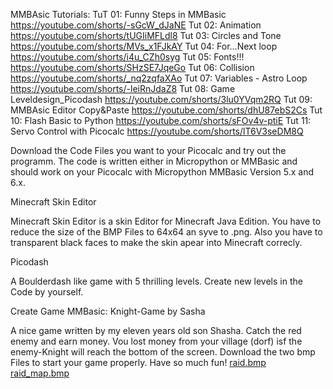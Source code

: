 MMBAsic Tutorials:
TuT 01: Funny Steps in MMBasic https://youtube.com/shorts/-sGcW_dJaNE
Tut 02: Animation https://youtube.com/shorts/tUGIiMFLdl8
Tut 03: Circles and Tone https://youtube.com/shorts/MVs_x1FJkAY
Tut 04: For...Next loop https://youtube.com/shorts/i4u_CZh0syg
Tut 05: Fonts!!! https://youtube.com/shorts/SHzSE7JqeGo
Tut 06: Collision https://youtube.com/shorts/_nq2zqfaXAo
Tut 07: Variables - Astro Loop https://youtube.com/shorts/-leiRnJdaZ8
Tut 08: Game Leveldesign_Picodash https://youtube.com/shorts/3lu0YVqm2RQ
Tut 09: MMBAsic Editor Copy&Paste https://youtube.com/shorts/dhU87ebS2Cs
Tut 10: Flash Basic to Python https://youtube.com/shorts/sFOv4v-ptiE
Tut 11: Servo Control with Picocalc https://youtube.com/shorts/lT6V3seDM8Q


 

Download the Code Files you want to your Picocalc and try out the programm.
The code is written either in Micropython or MMBasic and should work on your Picocalc with Micropython MMBasic Version 5.x and 6.x.

Minecraft Skin Editor

Minecraft Skin Editor is a skin Editor for Minecraft Java Edition. You have to reduce the size of the BMP Files to 64x64 an syve to .png. Also you have to transparent black faces to make the skin apear into Minecraft correcly. 

Picodash

A Boulderdash like game with 5 thrilling levels. Create new levels in the Code by yourself. 

Create Game MMBasic: Knight-Game by Sasha

A nice game written by my eleven years old son Shasha. Catch the red enemy and earn money. Vou lost money from your village (dorf) isf the enemy-Knight will reach the bottom of the screen. Download the two bmp Files to start your game properly.
Have so much fun!
[raid.bmp](https://github.com/user-attachments/files/22613555/raid.bmp)
[raid_map.bmp](https://github.com/user-attachments/files/22613578/raid_map.bmp)
